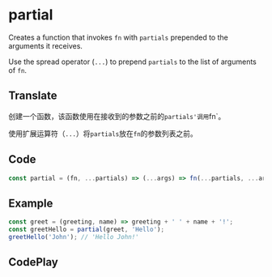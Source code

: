 # partial

Creates a function that invokes `fn` with `partials` prepended to the arguments it receives.

Use the spread operator (`...`) to prepend `partials` to the list of arguments of `fn`.

## Translate

创建一个函数，该函数使用在接收到的参数之前的`partials'调用`fn`。

使用扩展运算符（`...`）将`partials`放在`fn`的参数列表之前。

## Code

```js
const partial = (fn, ...partials) => (...args) => fn(...partials, ...args);
```

## Example

```js
const greet = (greeting, name) => greeting + ' ' + name + '!';
const greetHello = partial(greet, 'Hello');
greetHello('John'); // 'Hello John!'
```

## CodePlay

<template>
  <code-play codeplay-id="" />
</template>

